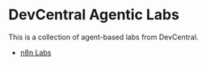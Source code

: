 # DevCentral Agentic Labs

This is a collection of agent-based labs from DevCentral.

- [n8n Labs](n8n_docker_hello_world.md)
